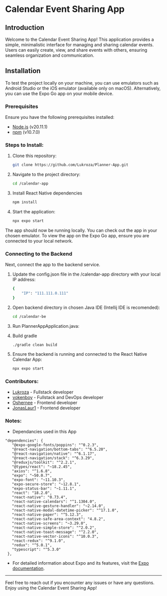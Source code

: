# Calendar Event Sharing App

## Introduction
Welcome to the Calendar Event Sharing App! This application provides a simple, minimalistic interface for managing and sharing calendar events. Users can easily create, view, and share events with others, ensuring seamless organization and communication.

## Installation

To test the project locally on your machine, you can use emulators such as Android Studio or the iOS emulator (available only on macOS). Alternatively, you can use the Expo Go app on your mobile device.

### Prerequisites

Ensure you have the following prerequisites installed:

- [Node.js](https://nodejs.org/) (v20.11.1)
- [npm](https://www.npmjs.com/) (v10.7.0)

### Steps to Install:

1. Clone this repository:
   ```sh
   git clone https://github.com/Lukroza/Planner-App.git

2. Navigate to the project directory:
    ```sh
    cd /calendar-app
3. Install React Native dependencies
    ```sh
    npm install
4. Start the application:
    ```sh
    npx expo start
The app should now be running locally. You can check out the app in your chosen emulator. To view the app on the Expo Go app, ensure you are connected to your local network.

### Connecting to the Backend 
Next, connect the app to the backend service.
1. Update the config.json file in the /calendar-app directory with your local IP address:
    ```sh
    {
        "IP": "111.111.0.111"
    }
2. Open backend directory in chosen Java IDE (Intellij IDE is recomended):
   ```sh
   cd /calendar-be

3. Run PlannerAppApplication.java:

4. Build gradle
    ```
    ./gradle clean build
5. Ensure the backend is running and connected to the React Native Calendar App:
    ```sh
    npx expo start

### Contributors:
- [Lukroza](https://github.com/Lukroza) - Fullstack developer
- [vokenboy](https://github.com/vokenboy) - Fullstack and DevOps developer
- [Oshernee](https://github.com/Oshernee) - Frontend developer
- [JonasLaur1](https://github.com/JonasLaur1) - Frontend developer
### Notes:
- Dependancies used in this App
 ```
"dependencies": {
    "@expo-google-fonts/poppins": "^0.2.3",
    "@react-navigation/bottom-tabs": "^6.5.20",
    "@react-navigation/native": "^6.1.17",
    "@react-navigation/stack": "^6.3.29",
    "@reduxjs/toolkit": "^2.2.1",
    "@types/react": "~18.2.45",
    "axios": "^1.6.8",
    "expo": "~50.0.7",
    "expo-font": "~11.10.3",
    "expo-secure-store": "~12.8.1",
    "expo-status-bar": "~1.11.1",
    "react": "18.2.0",
    "react-native": "0.73.4",
    "react-native-calendars": "^1.1304.0",
    "react-native-gesture-handler": "~2.14.0",
    "react-native-modal-datetime-picker": "^17.1.0",
    "react-native-paper": "^5.12.3",
    "react-native-safe-area-context": "4.8.2",
    "react-native-screens": "~3.29.0",
    "react-native-simple-store": "^2.0.2",
    "react-native-toast-message": "^2.2.0",
    "react-native-vector-icons": "^10.0.3",
    "react-redux": "^9.1.0",
    "redux": "^5.0.1",
    "typescript": "^5.3.0"
  },
  ```
- For detailed information about Expo and its features, visit the [Expo documentation](https://docs.expo.dev/).

---

Feel free to reach out if you encounter any issues or have any questions. Enjoy using the Calendar Event Sharing App!
